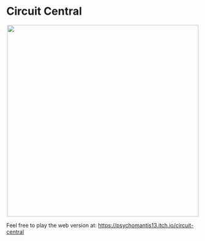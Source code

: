 # Circuit Central

<p align="center"> <img src="https://github.com/user-attachments/assets/d4c0b2c4-a1c3-4253-b86d-94c138a126b6" width="500" /> </p>

Feel free to play the web version at: https://psychomantis13.itch.io/circuit-central

